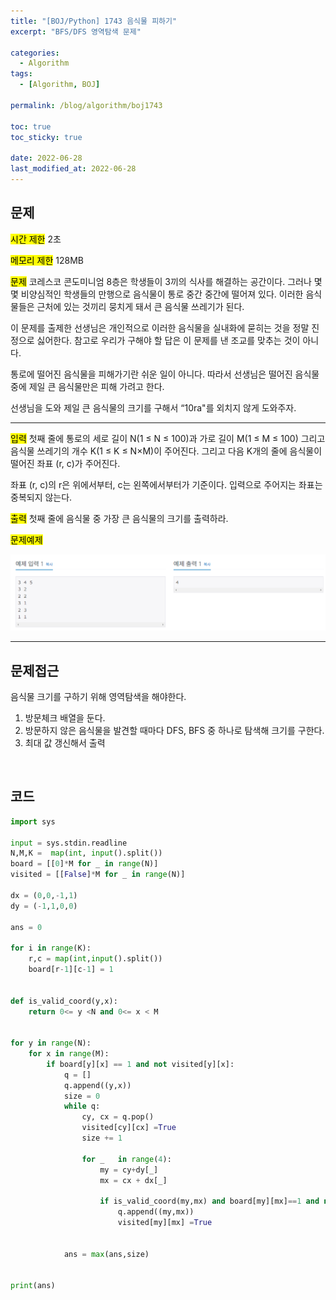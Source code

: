 ```yaml
---
title: "[BOJ/Python] 1743 음식물 피하기"
excerpt: "BFS/DFS 영역탐색 문제"

categories:
  - Algorithm
tags:
  - [Algorithm, BOJ]

permalink: /blog/algorithm/boj1743

toc: true
toc_sticky: true

date: 2022-06-28
last_modified_at: 2022-06-28
---
```


## 문제

<mark>시간 제한</mark> 2초

<mark>메모리 제한</mark> 128MB

<mark>문제</mark> 코레스코 콘도미니엄 8층은 학생들이 3끼의 식사를 해결하는 공간이다. 그러나 몇몇 비양심적인 학생들의 만행으로 음식물이 통로 중간 중간에 떨어져 있다. 이러한 음식물들은 근처에 있는 것끼리 뭉치게 돼서 큰 음식물 쓰레기가 된다.

이 문제를 출제한 선생님은 개인적으로 이러한 음식물을 실내화에 묻히는 것을 정말 진정으로 싫어한다. 참고로 우리가 구해야 할 답은 이 문제를 낸 조교를 맞추는 것이 아니다.

통로에 떨어진 음식물을 피해가기란 쉬운 일이 아니다. 따라서 선생님은 떨어진 음식물 중에 제일 큰 음식물만은 피해 가려고 한다.

선생님을 도와 제일 큰 음식물의 크기를 구해서 “10ra"를 외치지 않게 도와주자.

---

<mark>입력</mark> 첫째 줄에 통로의 세로 길이 N(1 ≤ N ≤ 100)과 가로 길이 M(1 ≤ M ≤ 100) 그리고 음식물 쓰레기의 개수 K(1 ≤ K ≤ N×M)이 주어진다. 그리고 다음 K개의 줄에 음식물이 떨어진 좌표 (r, c)가 주어진다.

좌표 (r, c)의 r은 위에서부터, c는 왼쪽에서부터가 기준이다. 입력으로 주어지는 좌표는 중복되지 않는다.

<mark>출력</mark> 첫째 줄에 음식물 중 가장 큰 음식물의 크기를 출력하라.

<mark>문제예제</mark>

![Untitled](/assets/images/posts_img/algorithm/2022-06-28-algorithm-boj1743/1.PNG)

---

## 문제접근

음식물 크기를 구하기 위해 영역탐색을 해야한다.

1. 방문체크 배열을 둔다.
2. 방문하지 않은 음식물을 발견할 때마다 DFS, BFS 중 하나로 탐색해 크기를 구한다.
3. 최대 값 갱신해서 출력

<br>

## 코드

```python
import sys

input = sys.stdin.readline
N,M,K =  map(int, input().split())
board = [[0]*M for _ in range(N)]
visited = [[False]*M for _ in range(N)]

dx = (0,0,-1,1)
dy = (-1,1,0,0)

ans = 0

for i in range(K):
	r,c = map(int,input().split())
	board[r-1][c-1] = 1


def is_valid_coord(y,x):
	return 0<= y <N and 0<= x < M


for y in range(N):
	for x in range(M):
		if board[y][x] == 1 and not visited[y][x]:
			q = []
			q.append((y,x))
			size = 0
			while q:
				cy, cx = q.pop()
				visited[cy][cx] =True
				size += 1

				for _	in range(4):
					my = cy+dy[_]
					mx = cx + dx[_]

					if is_valid_coord(my,mx) and board[my][mx]==1 and not visited[my][mx]:
						q.append((my,mx))
						visited[my][mx] =True


			ans = max(ans,size)


print(ans)
```
